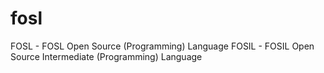 # fosl
FOSL - FOSL Open Source (Programming) Language
FOSIL - FOSIL Open Source Intermediate (Programming) Language